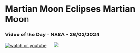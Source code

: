# Martian Moon Eclipses Martian Moon
### Video of the Day - NASA - 26/02/2024
[![watch on youtube](https://img.youtube.com/vi/hwQTH0IGrwE/mqdefault.jpg)](https://youtube.com/embed/hwQTH0IGrwE?rel=0)&nbsp; &nbsp; &nbsp; <img src="https://github-readme-streak-stats.herokuapp.com/?user=tempo-riz&theme=synthwave" >



  
